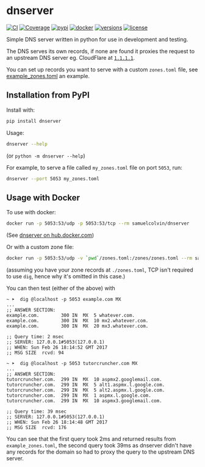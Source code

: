 # dnserver

[![CI](https://github.com/samuelcolvin/dnserver/workflows/CI/badge.svg?event=push)](https://github.com/samuelcolvin/dnserver/actions?query=event%3Apush+branch%3Amain+workflow%3ACI)
[![Coverage](https://codecov.io/gh/samuelcolvin/dnserver/branch/main/graph/badge.svg)](https://codecov.io/gh/samuelcolvin/dnserver)
[![pypi](https://img.shields.io/pypi/v/dnserver.svg)](https://pypi.python.org/pypi/dnserver)
[![docker](https://img.shields.io/docker/image-size/samuelcolvin/dnserver?sort=date)](https://hub.docker.com/r/samuelcolvin/dnserver/)
[![versions](https://img.shields.io/pypi/pyversions/dnserver.svg)](https://github.com/samuelcolvin/dnserver)
[![license](https://img.shields.io/github/license/samuelcolvin/dnserver.svg)](https://github.com/samuelcolvin/dnserver/blob/main/LICENSE)

Simple DNS server written in python for use in development and testing.

The DNS serves its own records, if none are found it proxies the request to an upstream DNS server
eg. CloudFlare at [`1.1.1.1`](https://www.cloudflare.com/learning/dns/what-is-1.1.1.1/).

You can set up records you want to serve with a custom `zones.toml` file,
see [example_zones.toml](https://github.com/samuelcolvin/dnserver/blob/main/example_zones.toml) an example.

## Installation from PyPI

Install with:

```bash
pip install dnserver
```

Usage:

```bash
dnserver --help
```

(or `python -m dnserver --help`)

For example, to serve a file called `my_zones.toml` file on port `5053`, run:

```bash
dnserver --port 5053 my_zones.toml
```

## Usage with Docker

To use with docker:

```bash
docker run -p 5053:53/udp -p 5053:53/tcp --rm samuelcolvin/dnserver
```

(See [dnserver on hub.docker.com](https://hub.docker.com/r/samuelcolvin/dnserver/))

Or with a custom zone file:

```bash
docker run -p 5053:53/udp -v `pwd`/zones.toml:/zones/zones.toml --rm samuelcolvin/dnserver
```

(assuming you have your zone records at `./zones.toml`,
TCP isn't required to use `dig`, hence why it's omitted in this case.)

You can then test (either of the above) with

```shell
~ ➤  dig @localhost -p 5053 example.com MX
...
;; ANSWER SECTION:
example.com.		300	IN	MX	5 whatever.com.
example.com.		300	IN	MX	10 mx2.whatever.com.
example.com.		300	IN	MX	20 mx3.whatever.com.

;; Query time: 2 msec
;; SERVER: 127.0.0.1#5053(127.0.0.1)
;; WHEN: Sun Feb 26 18:14:52 GMT 2017
;; MSG SIZE  rcvd: 94

~ ➤  dig @localhost -p 5053 tutorcruncher.com MX
...
;; ANSWER SECTION:
tutorcruncher.com.	299	IN	MX	10 aspmx2.googlemail.com.
tutorcruncher.com.	299	IN	MX	5 alt1.aspmx.l.google.com.
tutorcruncher.com.	299	IN	MX	5 alt2.aspmx.l.google.com.
tutorcruncher.com.	299	IN	MX	1 aspmx.l.google.com.
tutorcruncher.com.	299	IN	MX	10 aspmx3.googlemail.com.

;; Query time: 39 msec
;; SERVER: 127.0.0.1#5053(127.0.0.1)
;; WHEN: Sun Feb 26 18:14:48 GMT 2017
;; MSG SIZE  rcvd: 176
```

You can see that the first query took 2ms and returned results from `example_zones.toml`,
the second query took 39ms as dnserver didn't have any records for the domain so had to proxy the query to
the upstream DNS server.
